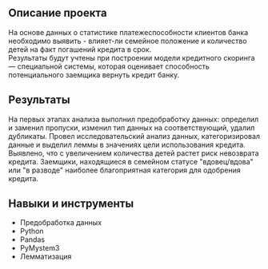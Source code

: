 ## Описание проекта

На основе данных о статистике платежеспособности клиентов банка необходимо выявить - влияет-ли семейное положение и количество детей на факт погашений кредита в срок.  
Результаты будут учтены при построении модели кредитного скоринга — специальной системы, которая оценивает способность потенциального заемщика вернуть кредит банку.
 
## Результаты
На первых этапах анализа выполнил предобработку данных: определил и заменил пропуски, изменил тип данных на соответствующий, удалил дубликаты.
Провел исследовательский анализ данных, категоризировал данные и выделил леммы в значениях цели использования кредита. Выявлено, что с увеличением количества детей растет риск невозврата кредита. Заемщики, находящиеся в семейном статусе "вдовец/вдова" или "в разводе" наиболее благоприятная категория для одобрения кредита.

## Навыки и инструменты

- Предобработка данных
- Python
- Pandas
- PyMystem3
- Лемматизация
